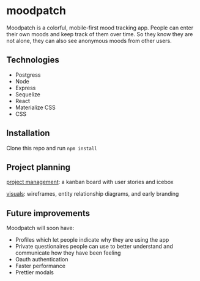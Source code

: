 # moodpatch

Moodpatch is a colorful, mobile-first mood tracking app. People can enter their own moods and keep track of them over time. So they know they are not alone, they can also see anonymous moods from other users.


## Technologies

- Postgress
- Node
- Express
- Sequelize
- React
- Materialize CSS
- CSS


## Installation
Clone this repo and run `npm install`


## Project planning

[project management](https://github.com/ctavispost/moodpatch/projects/1): a kanban board with user stories and icebox

[visuals](https://www.figma.com/file/Brt6WyouctTzHeTkvnN8TB/colorblog?node-id=0%3A1): wireframes, entity relationship diagrams, and early branding


## Future improvements

Moodpatch will soon have:
- Profiles which let people indicate why they are using the app
- Private questionaires people can use to better understand and communicate how they have been feeling
- Oauth authentication
- Faster performance
- Prettier modals
